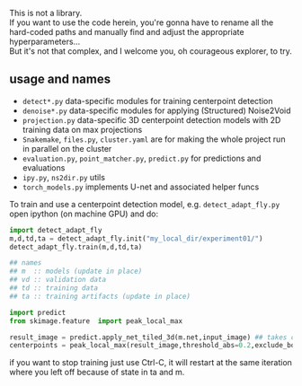 This is not a library.  
If you want to use the code herein, you're gonna have to rename all the hard-coded paths and manually find and adjust the appropriate hyperparameters...  
But it's not that complex, and I welcome you, oh courageous explorer, to try.  

## usage and names

- `detect*.py`  data-specific modules for training centerpoint detection
- `denoise*.py` data-specific modules for applying (Structured) Noise2Void
- `projection.py` data-specific 3D centerpoint detection models with 2D training data on max projections
- `Snakemake`, `files.py`, `cluster.yaml` are for making the whole project run in parallel on the cluster
- `evaluation.py`, `point_matcher.py`, `predict.py` for predictions and evaluations
- `ipy.py`, `ns2dir.py` utils
- `torch_models.py` implements U-net and associated helper funcs

To train and use a centerpoint detection model, e.g. `detect_adapt_fly.py` open ipython (on machine GPU) and do:

```python
import detect_adapt_fly
m,d,td,ta = detect_adapt_fly.init("my_local_dir/experiment01/")
detect_adapt_fly.train(m,d,td,ta)

## names
## m  :: models (update in place)
## vd :: validation data
## td :: training data
## ta :: training artifacts (update in place)

import predict
from skimage.feature  import peak_local_max

result_image = predict.apply_net_tiled_3d(m.net,input_image) ## takes care of tiling large images. type(input_image) is np.ndarray.
centerpoints = peak_local_max(result_image,threshold_abs=0.2,exclude_border=False,footprint=np.ones((3,3,3)))
```

if you want to stop training just use Ctrl-C, it will restart at the same iteration where you left off because of state in ta and m.



